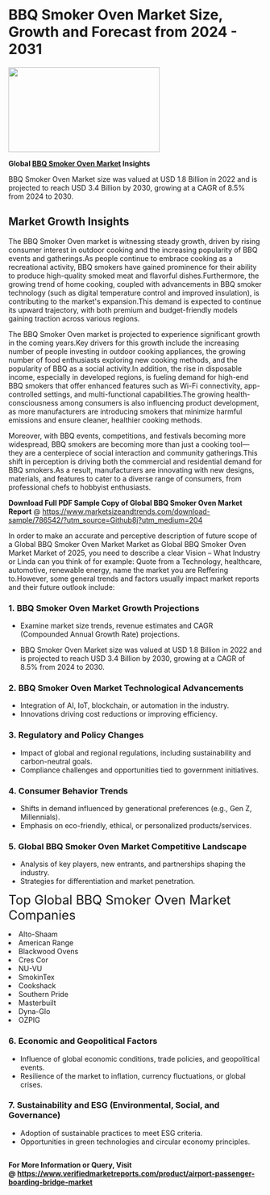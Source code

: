 <H1>BBQ Smoker Oven Market Size, Growth and Forecast from 2024 - 2031</H1><img class="aligncenter size-medium wp-image-584254" src="https://thirdeyenews.in/wp-content/uploads/2024/09/Global-Market-Research-300x168.jpeg" alt="" width="300" height="168" /><p><strong>Global&nbsp;<a href="https://www.marketsizeandtrends.com/download-sample/786542/?utm_source=Github8j?utm_medium=204">BBQ Smoker Oven Market</a> Insights</strong></p><p>BBQ Smoker Oven Market size was valued at USD 1.8 Billion in 2022 and is projected to reach USD 3.4 Billion by 2030, growing at a CAGR of 8.5% from 2024 to 2030.</p><p><h2>Market Growth Insights</h2> <p>The BBQ Smoker Oven market is witnessing steady growth, driven by rising consumer interest in outdoor cooking and the increasing popularity of BBQ events and gatherings.As people continue to embrace cooking as a recreational activity, BBQ smokers have gained prominence for their ability to produce high-quality smoked meat and flavorful dishes.Furthermore, the growing trend of home cooking, coupled with advancements in BBQ smoker technology (such as digital temperature control and improved insulation), is contributing to the market's expansion.This demand is expected to continue its upward trajectory, with both premium and budget-friendly models gaining traction across various regions.</p> <p>The BBQ Smoker Oven market is projected to experience significant growth in the coming years.Key drivers for this growth include the increasing number of people investing in outdoor cooking appliances, the growing number of food enthusiasts exploring new cooking methods, and the popularity of BBQ as a social activity.In addition, the rise in disposable income, especially in developed regions, is fueling demand for high-end BBQ smokers that offer enhanced features such as Wi-Fi connectivity, app-controlled settings, and multi-functional capabilities.The growing health-consciousness among consumers is also influencing product development, as more manufacturers are introducing smokers that minimize harmful emissions and ensure cleaner, healthier cooking methods.</p> <p>Moreover, with BBQ events, competitions, and festivals becoming more widespread, BBQ smokers are becoming more than just a cooking tool—they are a centerpiece of social interaction and community gatherings.This shift in perception is driving both the commercial and residential demand for BBQ smokers.As a result, manufacturers are innovating with new designs, materials, and features to cater to a diverse range of consumers, from professional chefs to hobbyist enthusiasts.</p> <p><span class=""><strong>Download Full PDF Sample Copy of Global BBQ Smoker Oven Market Report</strong> @ <a href="https://www.marketsizeandtrends.com/download-sample/786542/?utm_source=Github8j?utm_medium=204" target="_blank">https://www.marketsizeandtrends.com/download-sample/786542/?utm_source=Github8j?utm_medium=204</a></span></p><p>In order to make an accurate and perceptive description of future scope of a Global&nbsp;BBQ Smoker Oven Market Market as Global&nbsp;BBQ Smoker Oven Market Market of 2025, you need to describe a clear Vision &ndash; What Industry or Linda can you think of for example: Quote from a Technology, healthcare, automotive, renewable energy, name the market you are Reffering to.However, some general trends and factors usually impact market reports and their future outlook include:</p><h3>1.&nbsp;<strong>BBQ Smoker Oven Market Growth Projections</strong></h3><ul><li>Examine market size trends, revenue estimates and CAGR (Compounded Annual Growth Rate) projections.</li><li><p>BBQ Smoker Oven Market size was valued at USD 1.8 Billion in 2022 and is projected to reach USD 3.4 Billion by 2030, growing at a CAGR of 8.5% from 2024 to 2030.</p></li></ul><h3>2.&nbsp;<strong>BBQ Smoker Oven Market Technological Advancements</strong></h3><ul><li>Integration of AI, IoT, blockchain, or automation in the industry.</li><li>Innovations driving cost reductions or improving efficiency.</li></ul><h3>3.&nbsp;<strong>Regulatory and Policy Changes</strong></h3><ul><li>Impact of global and regional regulations, including sustainability and carbon-neutral goals.</li><li>Compliance challenges and opportunities tied to government initiatives.</li></ul><h3>4.&nbsp;<strong>Consumer Behavior Trends</strong></h3><ul><li>Shifts in demand influenced by generational preferences (e.g., Gen Z, Millennials).</li><li>Emphasis on eco-friendly, ethical, or personalized products/services.</li></ul><h3>5.&nbsp;<strong>Global BBQ Smoker Oven Market Competitive Landscape</strong></h3><ul><li>Analysis of key players, new entrants, and partnerships shaping the industry.</li><li>Strategies for differentiation and market penetration.</li></ul><p data-pm-slice="1 1 []"><span style="color: inherit; font-family: inherit; font-size: 25px;">Top Global BBQ Smoker Oven Market Companies</span></p><div class="" data-test-id=""><p><li>Alto-Shaam</li><li> American Range</li><li> Blackwood Ovens</li><li> Cres Cor</li><li> NU-VU</li><li> SmokinTex</li><li> Cookshack</li><li> Southern Pride</li><li> Masterbuilt</li><li> Dyna-Glo</li><li> OZPIG</li></p></div><h3>6.&nbsp;<strong>Economic and Geopolitical Factors</strong></h3><ul><li>Influence of global economic conditions, trade policies, and geopolitical events.</li><li>Resilience of the market to inflation, currency fluctuations, or global crises.</li></ul><h3>7.&nbsp;<strong>Sustainability and ESG (Environmental, Social, and Governance)</strong></h3><ul><li>Adoption of sustainable practices to meet ESG criteria.</li><li>Opportunities in green technologies and circular economy principles.</li></ul><h2><strong style="font-size: 14px;">For More Information or Query, Visit @&nbsp;</strong><a style="background-color: #ffffff; font-size: 14px;" href="https://www.marketsizeandtrends.com/report/bbq-smoker-oven-market/" target="_blank">https://www.verifiedmarketreports.com/product/airport-passenger-boarding-bridge-market</a></h2>